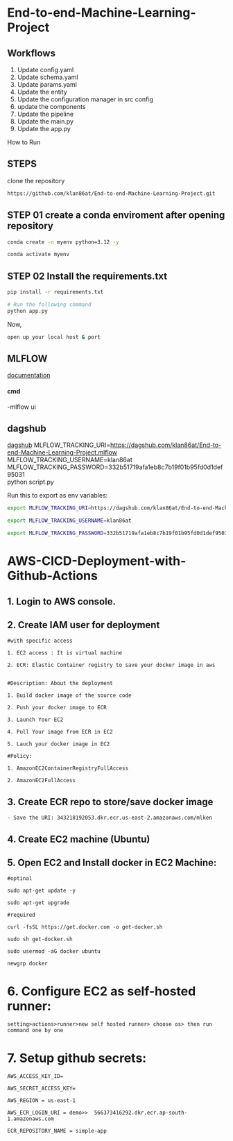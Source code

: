 # End-to-end-Machine-Learning-Project

## Workflows
1. Update config.yaml
2. Update schema.yaml
3. Update params.yaml
4. Update the entity
5. Update the configuration manager in src config
6. update the components
7. Update the pipeline
8. Update the main.py
9. Update the app.py


How to Run

## STEPS
clone the repository

```bash
https://github.com/klan86at/End-to-end-Machine-Learning-Project.git
```
## STEP 01 create a conda enviroment after opening repository

```bash
conda create -n myenv python=3.12 -y
```
```bash
conda activate myenv
```

## STEP 02 Install the requirements.txt

```bash
pip install -r requirements.txt
```

```bash
# Run the following command
python app.py
```

Now,
```bash
open up your local host & port
```
## MLFLOW
[documentation](https://mlflow.org/docs/latest/index.html)

#### cmd
-mlflow ui

## dagshub
[dagshub](https://dagshub.com/)
MLFLOW_TRACKING_URI=https://dagshub.com/klan86at/End-to-end-Machine-Learning-Project.mlflow \
MLFLOW_TRACKING_USERNAME=klan86at \
MLFLOW_TRACKING_PASSWORD=332b51719afa1eb8c7b19f01b95fd0d1def95031 \
python script.py

Run this to export as env variables:

```bash
export MLFLOW_TRACKING_URI=https://dagshub.com/klan86at/End-to-end-Machine-Learning-Project.mlflow

export MLFLOW_TRACKING_USERNAME=klan86at

export MLFLOW_TRACKING_PASSWORD=332b51719afa1eb8c7b19f01b95fd0d1def95031

```

# AWS-CICD-Deployment-with-Github-Actions

## 1. Login to AWS console.

## 2. Create IAM user for deployment

	#with specific access

	1. EC2 access : It is virtual machine

	2. ECR: Elastic Container registry to save your docker image in aws


	#Description: About the deployment

	1. Build docker image of the source code

	2. Push your docker image to ECR

	3. Launch Your EC2 

	4. Pull Your image from ECR in EC2

	5. Lauch your docker image in EC2

	#Policy:

	1. AmazonEC2ContainerRegistryFullAccess

	2. AmazonEC2FullAccess

	
## 3. Create ECR repo to store/save docker image
    - Save the URI: 343218192053.dkr.ecr.us-east-2.amazonaws.com/mlken

	
## 4. Create EC2 machine (Ubuntu) 

## 5. Open EC2 and Install docker in EC2 Machine:
	
	
	#optinal

	sudo apt-get update -y

	sudo apt-get upgrade
	
	#required

	curl -fsSL https://get.docker.com -o get-docker.sh

	sudo sh get-docker.sh

	sudo usermod -aG docker ubuntu

	newgrp docker
	
# 6. Configure EC2 as self-hosted runner:
    setting>actions>runner>new self hosted runner> choose os> then run command one by one


# 7. Setup github secrets:

    AWS_ACCESS_KEY_ID=

    AWS_SECRET_ACCESS_KEY=

    AWS_REGION = us-east-1

    AWS_ECR_LOGIN_URI = demo>>  566373416292.dkr.ecr.ap-south-1.amazonaws.com

    ECR_REPOSITORY_NAME = simple-app
